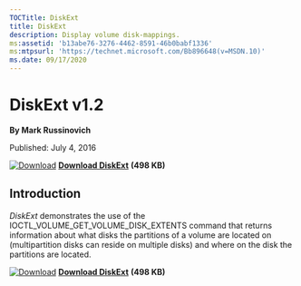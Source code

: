 ```yaml
--- 
TOCTitle: DiskExt
title: DiskExt
description: Display volume disk-mappings.
ms:assetid: 'b13abe76-3276-4462-8591-46b0babf1336'
ms:mtpsurl: 'https://technet.microsoft.com/Bb896648(v=MSDN.10)'
ms.date: 09/17/2020
---
```


DiskExt v1.2
============

**By Mark Russinovich**

Published: July 4, 2016

[![Download](/media/landing/sysinternals/download_sm.png)](https://download.sysinternals.com/files/DiskExt.zip) [**Download DiskExt**](https://download.sysinternals.com/files/DiskExt.zip) **(498 KB)**


## Introduction

*DiskExt* demonstrates the use of the
IOCTL\_VOLUME\_GET\_VOLUME\_DISK\_EXTENTS command that returns
information about what disks the partitions of a volume are located on
(multipartition disks can reside on multiple disks) and where on the
disk the partitions are located.

[![Download](/media/landing/sysinternals/download_sm.png)](https://download.sysinternals.com/files/DiskExt.zip) [**Download DiskExt**](https://download.sysinternals.com/files/DiskExt.zip) **(498 KB)**
